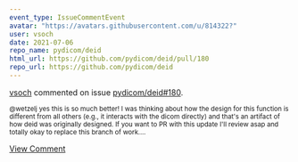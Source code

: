 ```yaml
---
event_type: IssueCommentEvent
avatar: "https://avatars.githubusercontent.com/u/814322?"
user: vsoch
date: 2021-07-06
repo_name: pydicom/deid
html_url: https://github.com/pydicom/deid/pull/180
repo_url: https://github.com/pydicom/deid
---
```


<a href='https://github.com/vsoch' target='_blank'>vsoch</a> commented on issue <a href='https://github.com/pydicom/deid/pull/180' target='_blank'>pydicom/deid#180</a>.

<small>@wetzelj yes this is so much better! I was thinking about how the design for this function is different from all others (e.g., it interacts with the dicom directly) and that's an artifact of how deid was originally designed. If you want to PR with this update I'll review asap and totally okay to replace this branch of work....</small>

<a href='https://github.com/pydicom/deid/pull/180' target='_blank'>View Comment</a>